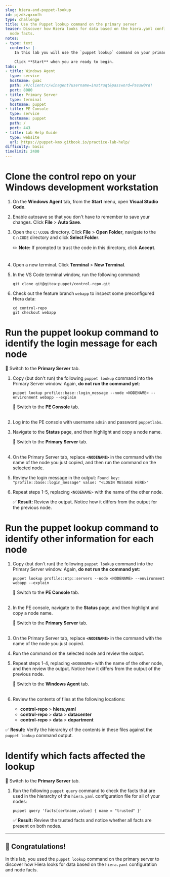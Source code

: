 ```yaml
---
slug: hiera-and-puppet-lookup
id: pjzdkzqxxmfh
type: challenge
title: Use the Puppet lookup command on the primary server
teaser: Discover how Hiera looks for data based on the hiera.yaml configuration and
  node facts.
notes:
- type: text
  contents: |-
    In this lab you will use the `puppet lookup` command on your primary server to discover how Hiera looks for data based on your hiera.yaml configuration and your node facts.

    Click **Start** when you are ready to begin.
tabs:
- title: Windows Agent
  type: service
  hostname: guac
  path: /#/client/c/winagent?username=instruqt&password=Passw0rd!
  port: 8080
- title: Primary Server
  type: terminal
  hostname: puppet
- title: PE Console
  type: service
  hostname: puppet
  path: /
  port: 443
- title: Lab Help Guide
  type: website
  url: https://puppet-kmo.gitbook.io/practice-lab-help/
difficulty: basic
timelimit: 2400
---
```

Clone the control repo on your Windows development workstation
========
1. On the **Windows Agent** tab, from the **Start** menu, open **Visual Studio Code**.
2. Enable autosave so that you don't have to remember to save your changes. Click **File** > **Auto Save**.
3. Open the `C:\CODE` directory. Click **File** > **Open Folder**, navigate to the `C:\CODE` directory and click **Select Folder**.

    ✏️ **Note:** If prompted to trust the code in this directory, click **Accept**.<br><br>

4. Open a new terminal. Click **Terminal** > **New Terminal**.
5. In the VS Code terminal window, run the following command:
    ```
    git clone git@gitea:puppet/control-repo.git
    ```
6. Check out the feature branch `webapp` to inspect some preconfigured Hiera data:
    ```
    cd control-repo
    git checkout webapp
    ```

Run the puppet lookup command to identify the login message for each node
========
🔀 Switch to the **Primary Server** tab.
1. Copy (but don't run) the following `puppet lookup` command into the Primary Server window. Again, **do not run the command yet**:
    ```
    puppet lookup profile::base::login_message --node <NODENAME> --environment webapp --explain
    ```
    🔀 Switch to the **PE Console** tab.<br><br>

2. Log into the PE console with username `admin` and password `puppetlabs`.
3. Navigate to the **Status** page, and then highlight and copy a node name.

    🔀 Switch to the **Primary Server** tab.<br><br>

4. On the Primary Server tab, replace **`<NODENAME>`** in the command with the name of the node you just copied, and then run the command on the selected node.
5. Review the login message in the output:
    `Found key: "profile::base::login_message" value: "<LOGIN MESSAGE HERE>"`

6. Repeat steps 1-5, replacing `<NODENAME>` with the name of the other node.

    ✅ **Result:** Review the output. Notice how it differs from the output for the previous node.

Run the puppet lookup command to identify other information for each node
========
1. Copy (but don't run) the following `puppet lookup` command into the Primary Server window. Again, **do not run the command yet**:
    ```
    puppet lookup profile::ntp::servers --node <NODENAME> --environment webapp --explain
    ```
    🔀 Switch to the **PE Console** tab.<br><br>

2. In the PE console, navigate to the **Status** page, and then highlight and copy a node name.

    🔀 Switch to the **Primary Server** tab.<br><br>

3. On the Primary Server tab, replace **`<NODENAME>`** in the command with the name of the node you just copied.
4. Run the command on the selected node and review the output.
5. Repeat steps 1-4, replacing `<NODENAME>` with the name of the other node, and then review the output. Notice how it differs from the output of the previous node.

    🔀 Switch to the **Windows Agent** tab.<br><br>

6. Review the contents of files at the following locations:
     - **control-repo** > **hiera.yaml**
     - **control-repo** > **data** > **datacenter**
     - **control-repo** > **data** > **department**

 ✅ **Result:** Verify the hierarchy of the contents in these files against the `puppet lookup` command output.

Identify which facts affected the lookup
========
🔀 Switch to the **Primary Server** tab.

1. Run the following `puppet query` command to check the facts that are used in the hierarchy of the `hiera.yaml` configuration file for all of your nodes:
    ```
    puppet query 'facts[certname,value] { name = "trusted" }'
    ```

    ✅ **Result:** Review the trusted facts and notice whether all facts are present on both nodes.

---
## 🎈 **Congratulations!**
In this lab, you used the `puppet lookup` command on the primary server to discover how Hiera looks for data based on the `hiera.yaml` configuration and node facts.